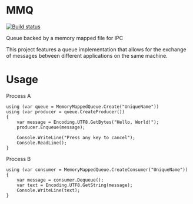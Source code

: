 # MMQ

[![Build status](https://ci.appveyor.com/api/projects/status/dqn0aug6qs46xt2y?svg=true)](https://ci.appveyor.com/project/Kittyfisto/mmq)

Queue backed by a memory mapped file for IPC

This project features a queue implementation that allows for the exchange of messages between different applications on the same
machine.

# Usage

Process A

    using (var queue = MemoryMappedQueue.Create("UniqueName"))
    using (var producer = queue.CreateProducer())
    {
        var message = Encoding.UTF8.GetBytes("Hello, World!");
        producer.Enqueue(message);

        Console.WriteLine("Press any key to cancel");
        Console.ReadLine();
    }



Process B

    using (var consumer = MemoryMappedQueue.CreateConsumer("UniqueName"))
    {
        var message = consumer.Dequeue();
        var text = Encoding.UTF8.GetString(message);
        Console.WriteLine(text);
    }
